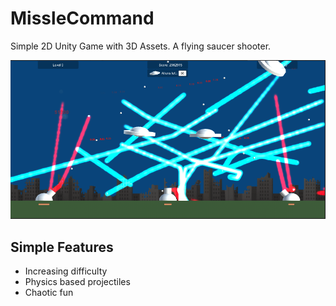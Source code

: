 # MissleCommand
Simple 2D Unity Game with 3D Assets. A flying saucer shooter.

![Screenshot](/ScreenShot.png?raw=true "In Game")


## Simple Features
* Increasing difficulty
* Physics based projectiles
* Chaotic fun

